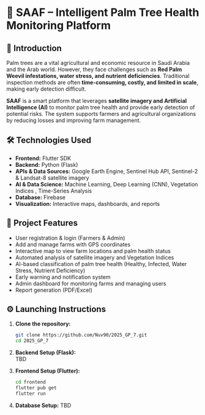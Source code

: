 # 🌴 SAAF – Intelligent Palm Tree Health Monitoring Platform  

## 📌 Introduction  
Palm trees are a vital agricultural and economic resource in Saudi Arabia and the Arab world. However, they face challenges such as **Red Palm Weevil infestations, water stress, and nutrient deficiencies**. Traditional inspection methods are often **time-consuming, costly, and limited in scale**, making early detection difficult.  

**SAAF** is a smart platform that leverages **satellite imagery and Artificial Intelligence (AI)** to monitor palm tree health and provide early detection of potential risks. The system supports farmers and agricultural organizations by reducing losses and improving farm management.  

## 🛠️ Technologies Used  
- **Frontend:** Flutter SDK  
- **Backend:** Python (Flask)  
- **APIs & Data Sources:** Google Earth Engine, Sentinel Hub API, Sentinel-2 & Landsat-8 satellite imagery  
- **AI & Data Science:** Machine Learning, Deep Learning (CNN), Vegetation Indices , Time-Series Analysis  
- **Database:** Firebase  
- **Visualization:** Interactive maps, dashboards, and reports  

## 🚀 Project Features  
- User registration & login (Farmers & Admin)  
- Add and manage farms with GPS coordinates  
- Interactive map to view farm locations and palm health status  
- Automated analysis of satellite imagery and Vegetation Indices  
- AI-based classification of palm tree health (Healthy, Infected, Water Stress, Nutrient Deficiency)  
- Early warning and notification system  
- Admin dashboard for monitoring farms and managing users  
- Report generation (PDF/Excel)  


## ⚙️ Launching Instructions  
1. **Clone the repository:**  
   ```bash
   git clone https://github.com/Nuv90/2025_GP_7.git
   cd 2025_GP_7
   ```

2. **Backend Setup (Flask):**  
TBD

3. **Frontend Setup (Flutter):**  
   ```bash
   cd frontend
   flutter pub get
   flutter run
   ```


4. **Database Setup:**
TBD
